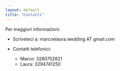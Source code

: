 ```yaml
---
layout: default
title: "Contatti"
---
```


Per maggiori informazioni:

- Scriveteci a: marcoelaura.wedding AT gmail.com

- Contatti telefonici:
  - Marco: 3280752821
  - Laura: 3294741250
  
 
